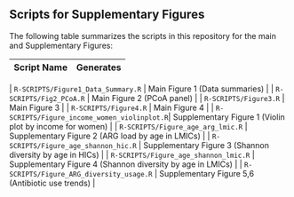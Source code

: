 ## Scripts for Supplementary Figures

The following table summarizes the scripts in this repository for the main and Supplementary Figures:

| **Script Name**                             | **Generates**                                         |
|---------------------------------------------|-----------------------------------------------------|

| `R-SCRIPTS/Figure1_Data_Summary.R`          | Main Figure 1 (Data summaries)       |
| `R-SCRIPTS/Fig2_PCoA.R`                     | Main Figure 2 (PCoA panel)       |
| `R-SCRIPTS/Figure3.R`                       | Main Figure 3        |
| `R-SCRIPTS/Figure4.R`                       | Main Figure 4        |
| `R-SCRIPTS/Figure_income_women_violinplot.R`| Supplementary Figure 1 (Violin plot by income for women)       |
| `R-SCRIPTS/Figure_age_arg_lmic.R`           | Supplementary Figure 2 (ARG load by age in LMICs)    |
| `R-SCRIPTS/Figure_age_shannon_hic.R`        | Supplementary Figure 3 (Shannon diversity by age in HICs) |
| `R-SCRIPTS/Figure_age_shannon_lmic.R`       | Supplementary Figure 4 (Shannon diversity by age in LMICs) |
| `R-SCRIPTS/Figure_ARG_diversity_usage.R`    | Supplementary Figure 5,6 (Antibiotic use trends)       |
